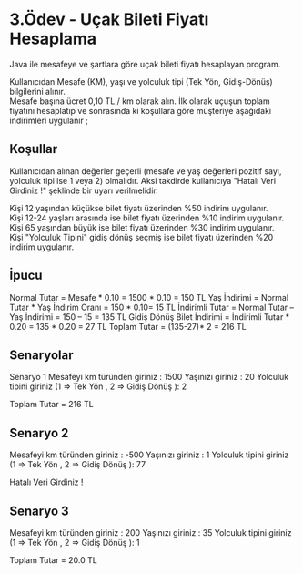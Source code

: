 # 3.Ödev - Uçak Bileti Fiyatı Hesaplama

Java ile mesafeye ve şartlara göre uçak bileti fiyatı hesaplayan program.  

Kullanıcıdan Mesafe (KM), yaşı ve yolculuk tipi (Tek Yön, Gidiş-Dönüş) bilgilerini alınır.   
Mesafe başına ücret 0,10 TL / km olarak alın.
İlk olarak uçuşun toplam fiyatını hesaplatıp ve sonrasında ki koşullara göre müşteriye aşağıdaki indirimleri uygulanır ; 

Koşullar
---
Kullanıcıdan alınan değerler geçerli (mesafe ve yaş değerleri pozitif sayı, yolculuk tipi ise 1 veya 2) olmalıdır.
Aksi takdirde kullanıcıya "Hatalı Veri Girdiniz !" şeklinde bir uyarı verilmelidir.

Kişi 12 yaşından küçükse bilet fiyatı üzerinden %50 indirim uygulanır.  
Kişi 12-24 yaşları arasında ise bilet fiyatı üzerinden %10 indirim uygulanır.  
Kişi 65 yaşından büyük ise bilet fiyatı üzerinden %30 indirim uygulanır.  
Kişi "Yolculuk Tipini" gidiş dönüş seçmiş ise bilet fiyatı üzerinden %20 indirim uygulanır.  

İpucu
--
Normal Tutar = Mesafe * 0.10 = 1500 * 0.10 = 150 TL
Yaş İndirimi = Normal Tutar * Yaş İndirim Oranı = 150 * 0.10= 15 TL
İndirimli Tutar = Normal Tutar – Yaş İndirimi = 150 – 15 = 135 TL
Gidiş Dönüş Bilet İndirimi = İndirimli Tutar * 0.20 = 135 * 0.20 = 27 TL
Toplam Tutar = (135-27)* 2 = 216 TL


Senaryolar
---
Senaryo 1
Mesafeyi km türünden giriniz : 1500
Yaşınızı giriniz : 20
Yolculuk tipini giriniz (1 => Tek Yön , 2 => Gidiş Dönüş ): 2

Toplam Tutar = 216 TL


Senaryo 2
---
Mesafeyi km türünden giriniz : -500
Yaşınızı giriniz : 1
Yolculuk tipini giriniz (1 => Tek Yön , 2 => Gidiş Dönüş ): 77

Hatalı Veri Girdiniz !

Senaryo 3
---
Mesafeyi km türünden giriniz : 200
Yaşınızı giriniz : 35
Yolculuk tipini giriniz (1 => Tek Yön , 2 => Gidiş Dönüş ): 1

Toplam Tutar = 20.0 TL
